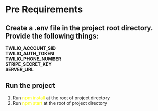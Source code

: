 # Pre Requirements

## Create a .env file in the project root directory. Provide the following things:

<b>
TWILIO_ACCOUNT_SID<br/>
TWILIO_AUTH_TOKEN<br/>
TWILIO_PHONE_NUMBER<br/>
STRIPE_SECRET_KEY<br/>
SERVER_URL
</b>

## Run the project

<ol>
    <li>Run <span style="color: yellow">npm install</span> at the root of project directory</li>
    <li>Run <span style="color: yellow">npm start</span> at the root of project directory</li>
</ol>
